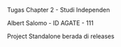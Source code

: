 Tugas Chapter 2 - Studi Independen

Albert Salomo - ID AGATE - 111

Project Standalone berada di releases
